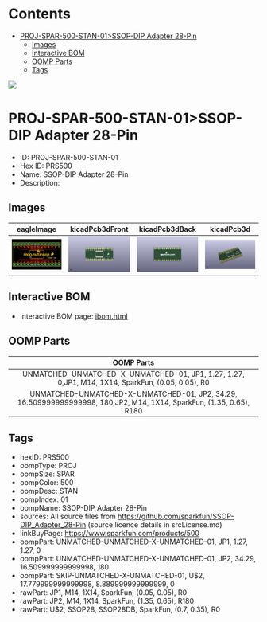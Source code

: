 



Contents
========

* [PROJ-SPAR-500-STAN-01>SSOP-DIP Adapter 28-Pin](#proj-spar-500-stan-01ssop-dip-adapter-28-pin)
	* [Images](#images)
	* [Interactive BOM](#interactive-bom)
	* [OOMP Parts](#oomp-parts)
	* [Tags](#tags)
  
![][im]
# PROJ-SPAR-500-STAN-01>SSOP-DIP Adapter 28-Pin

- ID: PROJ-SPAR-500-STAN-01
- Hex ID: PRS500
- Name: SSOP-DIP Adapter 28-Pin
- Description: 

## Images
  
  

|eagleImage|kicadPcb3dFront|kicadPcb3dBack|kicadPcb3d|
| :---: | :---: | :---: | :---: |
|[![eagleImage](eagleImage_140.png)](eagleImage_600.png)|[![kicadPcb3dFront](kicadPcb3dFront_140.png)](kicadPcb3dFront_600.png)|[![kicadPcb3dBack](kicadPcb3dBack_140.png)](kicadPcb3dBack_600.png)|[![kicadPcb3d](kicadPcb3d_140.png)](kicadPcb3d_600.png)|

## Interactive BOM

- Interactive BOM page: [ibom.html](kicad/bom/ibom.html)

## OOMP Parts
  

|OOMP Parts|
| :---: |
|UNMATCHED-UNMATCHED-X-UNMATCHED-01, JP1, 1.27, 1.27, 0,JP1, M14, 1X14, SparkFun, (0.05, 0.05), R0|
|UNMATCHED-UNMATCHED-X-UNMATCHED-01, JP2, 34.29, 16.509999999999998, 180,JP2, M14, 1X14, SparkFun, (1.35, 0.65), R180|

## Tags

- hexID: PRS500
- oompType: PROJ
- oompSize: SPAR
- oompColor: 500
- oompDesc: STAN
- oompIndex: 01
- oompName: SSOP-DIP Adapter 28-Pin
- sources: All source files from https://github.com/sparkfun/SSOP-DIP_Adapter_28-Pin (source licence details in srcLicense.md)
- linkBuyPage: https://www.sparkfun.com/products/500
- oompPart: UNMATCHED-UNMATCHED-X-UNMATCHED-01, JP1, 1.27, 1.27, 0
- oompPart: UNMATCHED-UNMATCHED-X-UNMATCHED-01, JP2, 34.29, 16.509999999999998, 180
- oompPart: SKIP-UNMATCHED-X-UNMATCHED-01, U$2, 17.779999999999998, 8.889999999999999, 0
- rawPart: JP1, M14, 1X14, SparkFun, (0.05, 0.05), R0
- rawPart: JP2, M14, 1X14, SparkFun, (1.35, 0.65), R180
- rawPart: U$2, SSOP28, SSOP28DB, SparkFun, (0.7, 0.35), R0



[im]: kicadPcb3d_450.png
